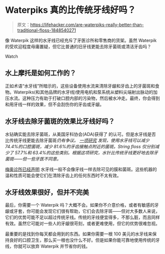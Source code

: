 # Waterpiks 真的比传统牙线好吗？

> 原文：<https://lifehacker.com/are-waterpiks-really-better-than-traditional-floss-1848540271>

像 Waterpik 这样的水牙线已经充斥了牙医诊所和零售商的货架。虽然 Waterpik 的受欢迎程度毋庸置疑，但它比普通的旧牙线更能去除牙菌斑或清洁牙齿吗？

Watch

## 水上摩托是如何工作的？

正如术语“水牙线”所暗示的，这些设备使用水流来清除牙龈和牙齿上的牙菌斑和食物。Waterpiks(和其他品牌的水牙线)使用电机和泵系统从塑料尖端射出脉动的加压水流。这种压力有助于打破口腔内部的污染物，然后被水冲走。最终，你会得到和用牙线一样的效果，但不会刮伤你的牙齿或牙龈。

## 水牙线去除牙菌斑的效果比牙线好吗？

水钻确实能去除牙菌斑，从美国牙科协会(ADA)获得了 的认可。但是水牙线是否比传统牙线更能去除牙菌斑*仍有争议。 [一项研究](https://pubmed.ncbi.nlm.nih.gov/24282867/) 发现，使用水牙线可以减少 74.4%的口腔菌斑，减少 81.6%的牙齿接触点附近的菌斑。String floss 仅分别减少了 57.7%和 63.4%的这些类别。根据这项研究，水针比传统牙线更好地去除牙菌斑——但一些牙医不同意。*

[梅奥诊所已经声明](https://www.mayoclinic.org/healthy-lifestyle/adult-health/expert-answers/dental-floss/faq-20058112#:~:text=A%20water%20pick%20can%20help,bacteria%20even%20below%20the%20gumline) 水牙线一般不会像牙线一样去除可见的膜和菌斑。这些机器的温和性质可能会使它们在清除牙齿上的任何东西时不太有效。

## 水牙线效果很好，但并不完美

最后，你需要一个 Waterpik 吗？大概不会。如果你不介意价格，或者有敏感的牙龈或牙套，你可能会发现它们很有帮助，它们会去除牙斑——但对大多数人来说，它们的优势可能不足以超过传统牙线。传统的牙线便宜得多，不那么脏，而且同样有效。虽然它可能对一些人的牙龈很苛刻，或者更难使用，但它的优势很难忽视。

最重要的是找到你每天都会用到的东西。如果你需要一根 100 美元的水牙线来保持良好的口腔卫生，那么买一根也没什么不好。但是如果你能可靠地使用传统的牙线，你就可以放弃 Waterpik 并节省你的钱。